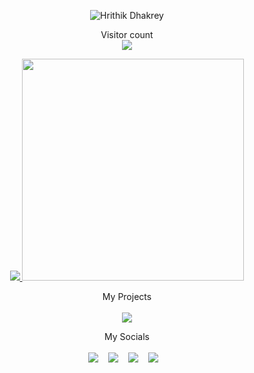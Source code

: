 
<p align='center'>
<img src="https://readme-typing-svg.herokuapp.com?lines=Hi+there+%F0%9F%91%8B+I'm+Hrithik+Dhakrey+%F0%9F%91%A8%E2%80%8D%F0%9F%92%BB;I'm+Python+Developer" alt='Hrithik Dhakrey'/>
</p>

<p align="center">  
  Visitor count<br>
  <img src="https://profile-counter.glitch.me/iamdhakrey/count.svg/" />
</p>

<p align='center'>
  <a href="*"><img src="https://github-readme-stats-sigma-five.vercel.app/api/top-langs/?username=iamdhakrey&exclude_repo=Python,kernel_xioami_zizuhu_ysl,kernel_xiaomi_cannon,pycord&layout=compact&theme=dark">
  <a href="#"><img src="https://github-readme-stats-sigma-five.vercel.app/api?username=iamdhakrey&show_icons=true&count_private=true&theme=dark" width="355"></a>
</p>


<p align='center'>
  My Projects<br/><br>

  <a href="#"> 
  <img src="https://github-readme-stats-sigma-five.vercel.app/api/pin/?username=iamdhakrey&repo=sakura_web&theme=chartreuse-dark">
  </a>
</p>

<p align='center'>
  My Socials<br/><br/>
<a href="https://www.linkedin.com/in/iamdhakrey"><img src="https://img.shields.io/badge/linkedin-%230077B5.svg?&style=for-the-badge&logo=linkedin&logoColor=white"></a>&nbsp;&nbsp;&nbsp;
<a href="https://t.me/iamdhakrey"><img src="https://img.shields.io/badge/Telegram-2CA5E0?style=for-the-badge&logo=telegram&logoColor=white"></a>&nbsp;&nbsp;&nbsp;
<a href="https://www.instagram.com/iamdhakrey"><img src="https://img.shields.io/badge/instagram-%23E4405F.svg?&style=for-the-badge&logo=instagram&logoColor=white"></a>&nbsp;&nbsp;&nbsp;
<a href="https://www.github.com/iamdhakrey"><img src="https://img.shields.io/badge/GitHub-100000?style=for-the-badge&logo=github&logoColor=white"></a>&nbsp;&nbsp;&nbsp;
</p>
